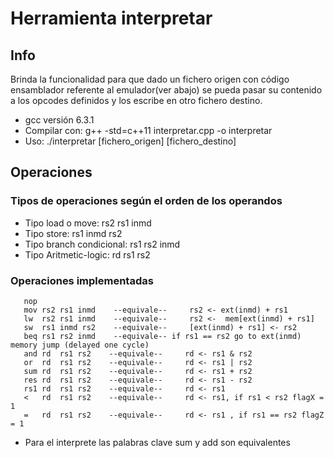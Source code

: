 # Herramienta interpretar

## Info

  Brinda la funcionalidad para que dado un fichero origen con código
  ensamblador referente al emulador(ver abajo) se pueda pasar su contenido
  a los opcodes definidos y los escribe en otro fichero destino.
  - gcc versión 6.3.1
  - Compilar con: g++ -std=c++11 interpretar.cpp -o interpretar
  - Uso: ./interpretar [fichero_origen] [fichero_destino]

## Operaciones

### Tipos de operaciones según el orden de los operandos

  - Tipo load o move: rs2 rs1 inmd  
  - Tipo store: rs1 inmd rs2
  - Tipo branch condicional: rs1 rs2 inmd
  - Tipo Aritmetic-logic: rd rs1 rs2

### Operaciones implementadas
  ``` assembly
     nop
     mov rs2 rs1 inmd    --equivale--     rs2 <- ext(inmd) + rs1
     lw  rs2 rs1 inmd    --equivale--     rs2 <-  mem[ext(inmd) + rs1]
     sw  rs1 inmd rs2    --equivale--     [ext(inmd) + rs1] <- rs2
     beq rs1 rs2 inmd    --equivale-- if rs1 == rs2 go to ext(inmd) memory jump (delayed one cycle)
     and rd  rs1 rs2    --equivale--     rd <- rs1 & rs2
     or  rd  rs1 rs2    --equivale--     rd <- rs1 | rs2
     sum rd  rs1 rs2    --equivale--     rd <- rs1 + rs2
     res rd  rs1 rs2    --equivale--     rd <- rs1 - rs2
     rs1 rd  rs1 rs2    --equivale--     rd <- rs1
     <   rd  rs1 rs2    --equivale--     rd <- rs1, if rs1 < rs2 flagX = 1
     =   rd  rs1 rs2    --equivale--     rd <- rs1 , if rs1 == rs2 flagZ = 1
  ```
  - Para el interprete las palabras clave sum y add son equivalentes
